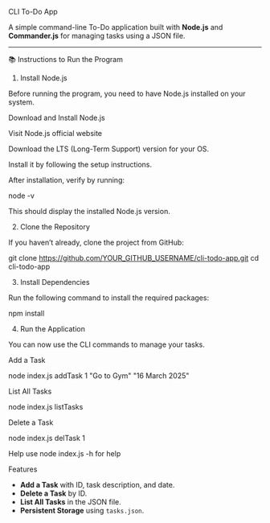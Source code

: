 CLI To-Do App

A simple command-line To-Do application built with **Node.js** and **Commander.js** for managing tasks using a JSON file.

---
📚 Instructions to Run the Program

1. Install Node.js

Before running the program, you need to have Node.js installed on your system.

Download and Install Node.js

Visit Node.js official website

Download the LTS (Long-Term Support) version for your OS.

Install it by following the setup instructions.

After installation, verify by running:

node -v

This should display the installed Node.js version.

2. Clone the Repository

If you haven’t already, clone the project from GitHub:

git clone https://github.com/YOUR_GITHUB_USERNAME/cli-todo-app.git
cd cli-todo-app

3. Install Dependencies

Run the following command to install the required packages:

npm install

4. Run the Application

You can now use the CLI commands to manage your tasks.

Add a Task

node index.js addTask 1 "Go to Gym" "16 March 2025"

List All Tasks

node index.js listTasks

Delete a Task

node index.js delTask 1


Help
use node index.js -h for help

Features

- **Add a Task** with ID, task description, and date.
- **Delete a Task** by ID.
- **List All Tasks** in the JSON file.
- **Persistent Storage** using `tasks.json`.
